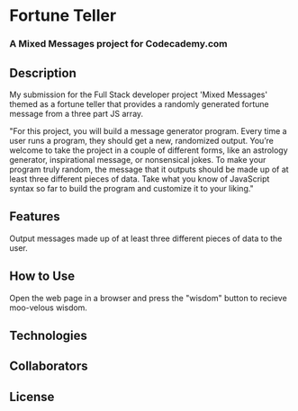 # Fortune Teller

### A Mixed Messages project for Codecademy.com

## Description

My submission for the Full Stack developer project 'Mixed Messages' themed as a fortune teller that provides a randomly generated fortune message from a three part JS array.

"For this project, you will build a message generator program. Every time a user runs a program, they should get a new, randomized output. You’re welcome to take the project in a couple of different forms, like an astrology generator, inspirational message, or nonsensical jokes. To make your program truly random, the message that it outputs should be made up of at least three different pieces of data. Take what you know of JavaScript syntax so far to build the program and customize it to your liking." 

## Features

Output messages made up of at least three different pieces of data to the user.

## How to Use

Open the web page in a browser and press the "wisdom" button to recieve moo-velous wisdom.

## Technologies

## Collaborators

## License
